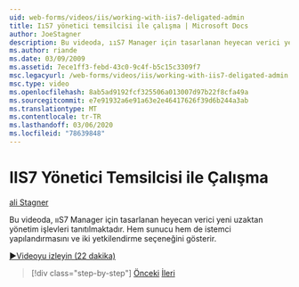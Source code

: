 ```yaml
---
uid: web-forms/videos/iis/working-with-iis7-deligated-admin
title: IıS7 yönetici temsilcisi ile çalışma | Microsoft Docs
author: JoeStagner
description: Bu videoda, ııS7 Manager için tasarlanan heyecan verici yeni uzaktan yönetim işlevleri tanıtılmaktadır. Hem sunucu hem de istemci yapılandırmasını bu şekilde gösterir...
ms.author: riande
ms.date: 03/09/2009
ms.assetid: 7ece1ff3-febd-43c0-9c4f-b5c15c3309f7
msc.legacyurl: /web-forms/videos/iis/working-with-iis7-deligated-admin
msc.type: video
ms.openlocfilehash: 8ab5ad9192fcf325506a013007d97b22f8cfa49a
ms.sourcegitcommit: e7e91932a6e91a63e2e46417626f39d6b244a3ab
ms.translationtype: MT
ms.contentlocale: tr-TR
ms.lasthandoff: 03/06/2020
ms.locfileid: "78639848"
---
```

# <a name="working-with-iis7-delegated-admin"></a>IIS7 Yönetici Temsilcisi ile Çalışma

[ali Stagner](https://github.com/JoeStagner)

Bu videoda, ııS7 Manager için tasarlanan heyecan verici yeni uzaktan yönetim işlevleri tanıtılmaktadır. Hem sunucu hem de istemci yapılandırmasını ve iki yetkilendirme seçeneğini gösterir.

[&#9654;Videoyu izleyin (22 dakika)](https://channel9.msdn.com/Blogs/ASP-NET-Site-Videos/working-with-iis7-deligated-admin)

> [!div class="step-by-step"]
> [Önceki](developing-and-deploying-in-a-shared-hosting.md)
> [İleri](feature-specific-delegated-management.md)

